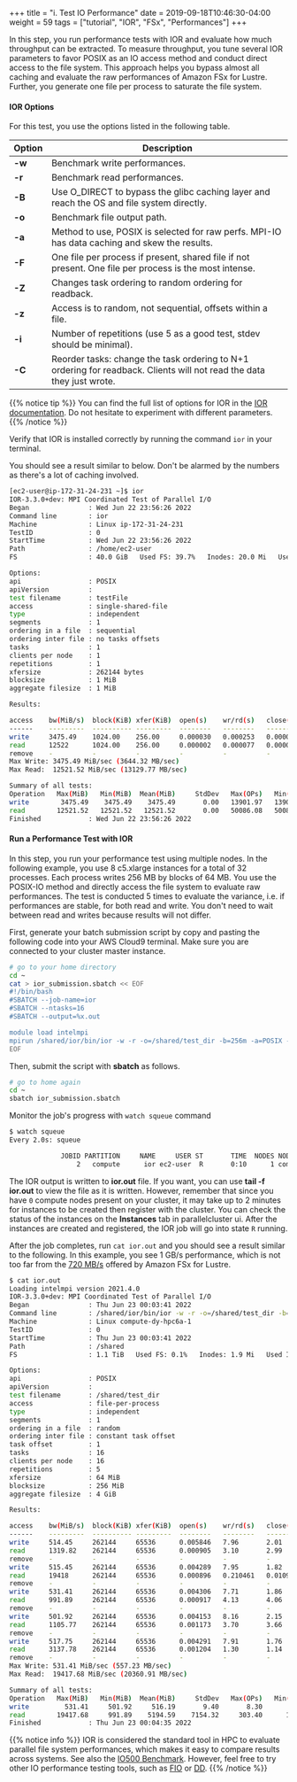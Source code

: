 +++
title = "i. Test IO Performance"
date = 2019-09-18T10:46:30-04:00
weight = 59
tags = ["tutorial", "IOR", "FSx", "Performances"]
+++

In this step, you run performance tests with IOR and evaluate how much throughput can be extracted. To measure throughput, you tune several IOR parameters to favor POSIX as an IO access method and conduct direct access to the file system. This approach helps you bypass almost all caching and evaluate the raw performances of Amazon FSx for Lustre. Further, you generate one file per process to saturate the file system.

#### IOR Options

For this test, you use the options listed in the following table.


Option        | Description
------------- | -------------
**-w**        | Benchmark write performances.
**-r**        | Benchmark read performances.
**-B**        | Use O_DIRECT to bypass the glibc caching layer and reach the OS and file system directly.
**-o**        | Benchmark file output path.
**-a**        | Method to use, POSIX is selected for raw perfs. MPI-IO has data caching and skew the results.
**-F**        | One file per process if present, shared file if not present. One file per process is the most intense.
**-Z**        | Changes task ordering to random ordering for readback.
**-z**        | Access is to random, not sequential, offsets within a file.
**-i**        | Number of repetitions (use 5 as a good test, stdev should be minimal).
**-C**        | Reorder tasks: change the task ordering to N+1 ordering for readback. Clients will not read the data they just wrote.

{{% notice tip %}}
You can find the full list of options for IOR in the [IOR documentation](https://ior.readthedocs.io/en/latest/userDoc/options.html). Do not hesitate to experiment with different parameters.
{{% /notice %}}

Verify that IOR is installed correctly by running the command `ior` in your terminal.

You should see a result similar to below. Don't be alarmed by the numbers as there's a lot of caching involved.

```bash
[ec2-user@ip-172-31-24-231 ~]$ ior
IOR-3.3.0+dev: MPI Coordinated Test of Parallel I/O
Began               : Wed Jun 22 23:56:26 2022
Command line        : ior
Machine             : Linux ip-172-31-24-231
TestID              : 0
StartTime           : Wed Jun 22 23:56:26 2022
Path                : /home/ec2-user
FS                  : 40.0 GiB   Used FS: 39.7%   Inodes: 20.0 Mi   Used Inodes: 1.4%

Options:
api                 : POSIX
apiVersion          :
test filename       : testFile
access              : single-shared-file
type                : independent
segments            : 1
ordering in a file  : sequential
ordering inter file : no tasks offsets
tasks               : 1
clients per node    : 1
repetitions         : 1
xfersize            : 262144 bytes
blocksize           : 1 MiB
aggregate filesize  : 1 MiB

Results:

access    bw(MiB/s)  block(KiB) xfer(KiB)  open(s)    wr/rd(s)   close(s)   total(s) iter
------    ---------  ---------- ---------  --------   --------   --------   -------- ----
write     3475.49    1024.00    256.00     0.000030   0.000253   0.000005   0.000288   0
read      12522      1024.00    256.00     0.000002   0.000077   0.000001   0.000080   0
remove    -          -          -          -          -          -          0.000080   0
Max Write: 3475.49 MiB/sec (3644.32 MB/sec)
Max Read:  12521.52 MiB/sec (13129.77 MB/sec)

Summary of all tests:
Operation   Max(MiB)   Min(MiB)  Mean(MiB)     StdDev   Max(OPs)   Min(OPs)  Mean(OPs)     StdDev    Mean(s) Stonewall(s) Stonewall(MiB) Test# #Tasks tPN reps fPP reord reordoff reordrand seed segcnt   blksiz    xsize aggs(MiB)   API RefNum
write        3475.49    3475.49    3475.49       0.00   13901.97   13901.97   13901.97       0.00    0.00029         NA            NA     0      1   1    1   0     0        1         0 0      1  1048576   262144       1.0 POSIX      0
read        12521.52   12521.52   12521.52       0.00   50086.08   50086.08   50086.08       0.00    0.00008         NA            NA     0      1   1    1   0     0        1         0 0      1  1048576   262144       1.0 POSIX      0
Finished            : Wed Jun 22 23:56:26 2022
```

#### Run a Performance Test with IOR

In this step, you run your performance test using multiple nodes. In the following example, you use 8 c5.xlarge instances for a total of 32 processes. Each process writes 256 MB by blocks of 64 MB. You use the POSIX-IO method and directly access the file system to evaluate raw performances. The test is conducted 5 times to evaluate the variance, i.e. if performances are stable, for both read and write. You don't need to wait between read and writes because results will not differ.


First, generate your batch submission script by copy and pasting the following code into your AWS Cloud9 terminal. Make sure you are connected to your cluster master instance.


```bash
# go to your home directory
cd ~
cat > ior_submission.sbatch << EOF
#!/bin/bash
#SBATCH --job-name=ior
#SBATCH --ntasks=16
#SBATCH --output=%x.out

module load intelmpi
mpirun /shared/ior/bin/ior -w -r -o=/shared/test_dir -b=256m -a=POSIX -i=5 -F -z -t=64m -C
EOF
```

Then, submit the script with **sbatch** as follows.

```bash
# go to home again
cd ~
sbatch ior_submission.sbatch
```

Monitor the job's progress with `watch squeue` command

```bash
$ watch squeue
Every 2.0s: squeue                                                                                                                                                 Thu Jun 23 00:03:48 2022

             JOBID PARTITION     NAME     USER ST       TIME  NODES NODELIST(REASON)
                 2   compute      ior ec2-user  R       0:10      1 compute-dy-hpc6a-1
```

The IOR output is written to **ior.out** file. If you want, you can use **tail -f ior.out** to view the file as it is written. However, remember that since you have `0` compute nodes present on your cluster, it may take up to 2 minutes for instances to be created then register with the cluster. You can check the status of the instances on the **Instances** tab in parallelcluster ui. After the instances are created and registered, the IOR job will go into state `R` running.

After the job completes, run `cat ior.out` and you should see a result similar to the following. In this example, you see 1 GB/s performance, which is not too far from the [720 MB/s](https://docs.aws.amazon.com/fsx/latest/LustreGuide/performance.html#fsx-aggregate-perf) offered by Amazon FSx for Lustre.

```bash
$ cat ior.out
Loading intelmpi version 2021.4.0
IOR-3.3.0+dev: MPI Coordinated Test of Parallel I/O
Began               : Thu Jun 23 00:03:41 2022
Command line        : /shared/ior/bin/ior -w -r -o=/shared/test_dir -b=256m -a=POSIX -i=5 -F -z -t=64m -C
Machine             : Linux compute-dy-hpc6a-1
TestID              : 0
StartTime           : Thu Jun 23 00:03:41 2022
Path                : /shared
FS                  : 1.1 TiB   Used FS: 0.1%   Inodes: 1.9 Mi   Used Inodes: 1.9%

Options:
api                 : POSIX
apiVersion          :
test filename       : /shared/test_dir
access              : file-per-process
type                : independent
segments            : 1
ordering in a file  : random
ordering inter file : constant task offset
task offset         : 1
tasks               : 16
clients per node    : 16
repetitions         : 5
xfersize            : 64 MiB
blocksize           : 256 MiB
aggregate filesize  : 4 GiB

Results:

access    bw(MiB/s)  block(KiB) xfer(KiB)  open(s)    wr/rd(s)   close(s)   total(s) iter
------    ---------  ---------- ---------  --------   --------   --------   -------- ----
write     514.45     262144     65536      0.005846   7.96       2.01       7.96       0
read      1319.82    262144     65536      0.000905   3.10       2.99       3.10       0
remove    -          -          -          -          -          -          0.137179   0
write     515.45     262144     65536      0.004289   7.95       1.82       7.95       1
read      19418      262144     65536      0.000896   0.210461   0.010991   0.210942   1
remove    -          -          -          -          -          -          0.706001   1
write     531.41     262144     65536      0.004306   7.71       1.86       7.71       2
read      991.89     262144     65536      0.000917   4.13       4.06       4.13       2
remove    -          -          -          -          -          -          0.248080   2
write     501.92     262144     65536      0.004153   8.16       2.15       8.16       3
read      1105.77    262144     65536      0.001173   3.70       3.66       3.70       3
remove    -          -          -          -          -          -          0.242323   3
write     517.75     262144     65536      0.004291   7.91       1.76       7.91       4
read      3137.78    262144     65536      0.001204   1.30       1.14       1.31       4
remove    -          -          -          -          -          -          0.058712   4
Max Write: 531.41 MiB/sec (557.23 MB/sec)
Max Read:  19417.68 MiB/sec (20360.91 MB/sec)

Summary of all tests:
Operation   Max(MiB)   Min(MiB)  Mean(MiB)     StdDev   Max(OPs)   Min(OPs)  Mean(OPs)     StdDev    Mean(s) Stonewall(s) Stonewall(MiB) Test# #Tasks tPN reps fPP reord reordoff reordrand seed segcnt   blksiz    xsize aggs(MiB)   API RefNum
write         531.41     501.92     516.19       9.40       8.30       7.84       8.07       0.15    7.93762         NA            NA     0     16  16    5   1     1        1         0 0      1 268435456 67108864    4096.0 POSIX      0
read        19417.68     991.89    5194.59    7154.32     303.40      15.50      81.17     111.79    2.49070         NA            NA     0     16  16    5   1     1        1         0 0      1 268435456 67108864    4096.0 POSIX      0
Finished            : Thu Jun 23 00:04:35 2022
```

{{% notice info %}}
IOR is considered the standard tool in HPC to evaluate parallel file system performances, which makes it easy to compare results across systems. See also the [IO500 Benchmark](https://www.vi4io.org/std/io500/start). However, feel free to try other IO performance testing tools, such as [FIO](https://fio.readthedocs.io/en/latest/index.html) or [DD](https://www.unixtutorial.org/test-disk-speed-with-dd).
{{% /notice %}}
